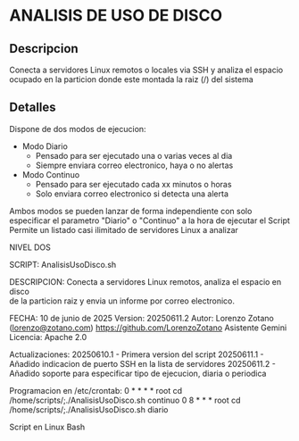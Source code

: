 # ANALISIS DE USO DE DISCO
## Descripcion
Conecta a servidores Linux remotos o locales via SSH y analiza el espacio ocupado en la particion donde este montada la raiz (/) del sistema
## Detalles
Dispone de dos modos de ejecucion:
- Modo Diario
  - Pensado para ser ejecutado una o varias veces al dia
  - Siempre enviara correo electronico, haya o no alertas
- Modo Continuo
  - Pensado para ser ejecutado cada xx minutos o horas
  - Solo enviara correo electronico si detecta una alerta

Ambos modos se pueden lanzar de forma independiente con solo especificar el parametro "Diario" o "Continuo" a la hora de ejecutar el Script  
Permite un listado casi ilimitado de servidores Linux a analizar  




NIVEL DOS

SCRIPT: AnalisisUsoDisco.sh

DESCRIPCION: Conecta a servidores Linux remotos, analiza el espacio en disco  
             de la particion raiz y envia un informe por correo electronico.
             
FECHA: 10 de junio de 2025
Version: 20250611.2
Autor: Lorenzo Zotano (lorenzo@zotano.com) 
https://github.com/LorenzoZotano
Asistente Gemini
Licencia: Apache 2.0

Actualizaciones:
20250610.1 - Primera version del script
20250611.1 - Añadido indicacion de puerto SSH en la lista de servidores
20250611.2 - Añadido soporte para especificar tipo de ejecucion, diaria o 
             periodica

Programacion en /etc/crontab:
0 *     * * *   root    cd /home/scripts/;./AnalisisUsoDisco.sh continuo
0 8     * * *   root    cd /home/scripts/;./AnalisisUsoDisco.sh diario

Script en Linux Bash


